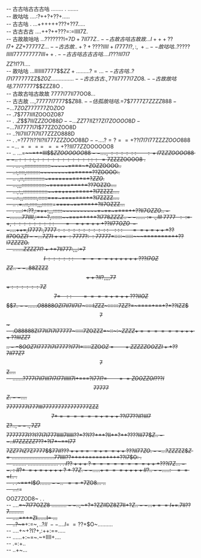 --          古古咕古古古咕                                                                ........ . .......               
--          故咕咕                                                                       ....:?++?+??+.....               
--          古古咕                                                                   .  ...++++++???+??7.....             
--          古古古古                                                                 ....++?++???=:=IIII7Z.               
--          古故故咕咕                                                               ...???????I=7$D+7II77Z . .           
--          古故古咕古故故                                                          ...I+++??I7+~ZZ$+$77777Z...           
--          古古故                                                                 ..+?+????IIII+I7777I?,:,~+..          
--          故咕咕                                                                . .?????IIIII777777777III$$++.          
--          古古咕古古古咕                                                      ....I???III7I7$$$$$$$$$$ZZ?I$?7I....      
--          故咕咕                                                             ...IIIIIII777$7$$$$ZZ+.........?=...      
--          古古咕                                                             ..?I7$I777777ZZ$$ZOZ........ .......      
--          古古古古                                                           .,7$7II7777I$7$$ZO8.                      
--          古故故咕咕                                                           .$7$7I777$77$$ZZZ8O .                     
--          古故古咕古故故                                                      $7$777I77II$77$OO8...                     
--          古古故                                                         ...,777$77I777$7$$$Z88 .                      
--          估孤 故咕咕                                                     . =$7$$7$777Z$7ZZZZ888                        
--                                                                        ...7ZOZ$7777$77Z$O$ZOO$                        
--                                                                         .7$$7$7$7III$IZOOOZO87                        
--                                                                      . .$Z$$$$7$II$I$Z$ZZOO88D                        
--                                                                    . ..ZZ77I$IZ?$7ZI7$$ZOOOO8D                        
--                                                                    ...7II777$7I7I$$77$ZZOZOO8D                        
--                                                                    ..?II7III77I7II$77Z$ZZO888D                        
--                                                                .   .=?77?I??II?II777$ZZZOOO88D                        
--                                                                ....?=?==+??I7I7I77$ZZ$ZZOOO888                        
--                                                                ...====~~==+??III77$$Z$ZOOOOOO8                        
--                                                           .. ...=~~~~~~~~~~=++III$$$ZZOOOOOO88                        
--                                                           ....,~::::::~~~~~~~~:~+I7$Z$ZZOOOO88                        
--                                                           ..::::,::::::::::::~~:~~=7$ZZZZOOOO8 .                      
--                                                  .  ... .,:::::::::::::::::~~~~~====~+ZOZZOOOO..                      
--                                                       ..:,::::,:::::::::~~~~~~~~=======??ZOOOO:.                      
--                                                  .. .,::,:::::::::::::~~~~~~~=========+=+?$ZZO$.                      
--                                                 ...,,,::::::::::::::::~~~~~~~=========+=??7OZZO....                   
--                                               ...,:,,::::::::::::::::~~~~~~~~==+=======+?I7ZZZZ....                   
--                                             ...:.,,:::::::::,::::::~~~~~~===~==~~=====++?I7ZZZZ....                   
--                                         ..  .=..::,:::::,,,:::::::~~~~~~=~~====~=====++?II7OZZZ...                    
--                                       . ....:+:??,:=++:,,,::::::~~~~~~~~~~=~==~====++??II7$OZZO..                     
--                                ..   ......77IIII$,:==~?,:::::::~~~~~~~~~~~~~~====++++?I77$8ZZZZ..                     
--                                ......:=.,III~7777~~::=+,:::::::::~~~~~~~~=~~~=+=+++??II77OZ$$O~                       
--                               ....$++=,I7777:,$7777:::::::::::~~~::~:~~~~~~==+=+++??II7$OO$ZZI                        
--                      .      ..7Z7I++=~:7777?:~:77777$=:::::~:::::~~~~~~~========++??I7$ZZZ$ZO.                        
--                   .......$ZZZZ7I?++=$7II777:,,,:=$7$$$I~::::::~~~~~~=~~===++++++???I7OZ$$$ZZ..                        
--                   ..$88ZZZZ$$++?II?,,,,77$$$+::::::7Z$$$7=~~~::~~~~~~~====+=++???IIOZ$$$$$7 ..                        
--           ......O8888OZI7II7II7$I7~:::::I$Z$ZZ~:::::::7Z$Z$?~~~~~~=~====+==+?+??IZZ$$$7$$~                            
--            .O88888ZI77II7I7I777$77$~:::::7ZOZZZ=~::~~~:~$ZZ$$ZZ+======++++??IIIZZ$7$$$$$..                            
--            8OOZ7I7$777I7I77$77?I77$I=:::::ZZO$OZ~=~~~~~~~+ZZZZZOOZZI++??7II77Z$7$$7$$Z....                            
--     .......?777I$7II7III7I7I77$$IIIII7$I+===?I7$7I?=~~~~~~~==ZOOZZOI???I$$$77777$$$Z.                                 
--     ....$$$$$$77$77777I777III777777$777777777$ZZZ$$7+======+=++??I77??II?III7$$Z$?..,                                 
--     .,7$$Z$7$$$$7$7$77777I??I?7I7I777IIIII7IIIII??+??I??+++?II++?++????III77$$Z ..                                    
--  ..II7ZZZZZ$7??+?I7+~==I77$$$$7$ZZ77IZ7$Z7777$$$77II???++==~~=+==++???II77ZO.                                         
-- ...?ZZZ$ZZ$$Z=............................7$7IIII??++=+====~~==++++??I7$O:  .                                         
--  ......... ....................   .        . $I??+++?========+++???I7Z. ..                                            
--                                                . :II?+~=+=++++?+?7Z .                                                 
--                                                  .....+===++++II?..                                                   
--                                                  .....:~~~==+I$.. .                                                   
--                                                    . .~~~==+I$$O.. .....                                              
--                                                      ..~~==+7$ZO8...   ..                                             
--                                                      ...:~~=$$$$OOZ7ZOD8~  . .                                        
--                                                      ....~~=~7I77OZ$Z8~..........                                     
--                                                      ..$,~+?+?Z$ZII$DZ8Z7II+?$Z..                                     
--                                                       ...+==I+$=.7II??7..........                                     
--                                                       ....=+++ZI......I=      ...                                     
--                                                      ..?~=~~+:=~$,..?II~                                              
--                                                        . ...I=~=??+$$O~..........                                     
--                                                           ....+~+?I?+,:++:==.....                                     
--                                                           ......+:~=~.~+IIII+....                                     
--                                                                   .=:+..                                              
--                                                                  ..+~... 
